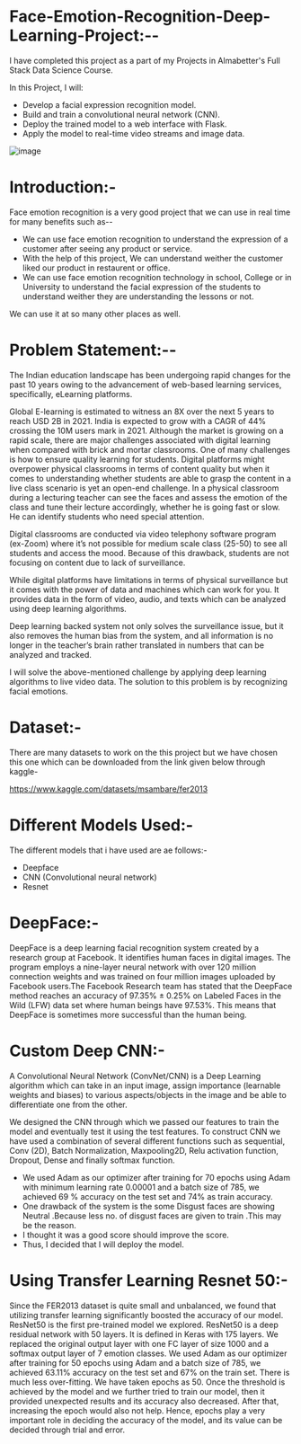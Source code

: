 # Face-Emotion-Recognition-Deep-Learning-Project:--
I have completed this project as a part of my Projects in Almabetter's Full Stack Data Science Course.

In this Project, I will:
* Develop a facial expression recognition model.  
* Build and train a convolutional neural network (CNN).  
* Deploy the trained model to a web interface with Flask.  
* Apply the model to real-time video streams and image data.


![image](https://user-images.githubusercontent.com/88799249/164506120-4f78f9de-dab3-49ea-bb87-b7594adacd65.png)
# Introduction:-
Face emotion recognition is a very good project that we can use in real time for many benefits such as--
* We can use face emotion recognition to understand the expression of a customer after seeing any product or service.
* With the help of this project, We can understand weither the customer liked our product in restaurent or office.
* We can use face emotion recognition technology in school, College or in University to understand the facial expression of the students to understand weither they are understanding the lessons or not.

We can use it at so many other places as well.

# Problem Statement:--
The Indian education landscape has been undergoing rapid changes for the past 10 years owing to the advancement of web-based learning services, specifically, eLearning platforms.

Global E-learning is estimated to witness an 8X over the next 5 years to reach USD 2B in 2021. India is expected to grow with a CAGR of 44% crossing the 10M users mark in 2021. Although the market is growing on a rapid scale, there are major challenges associated with digital learning when compared with brick and mortar classrooms. One of many challenges is how to ensure quality learning for students. Digital platforms might overpower physical classrooms in terms of content quality but when it comes to understanding whether students are able to grasp the content in a live class scenario is yet an open-end challenge. In a physical classroom during a lecturing teacher can see the faces and assess the emotion of the class and tune their lecture accordingly, whether he is going fast or slow. He can identify students who need special attention.

Digital classrooms are conducted via video telephony software program (ex-Zoom) where it’s not possible for medium scale class (25-50) to see all students and access the mood. Because of this drawback, students are not focusing on content due to lack of surveillance.

While digital platforms have limitations in terms of physical surveillance but it comes with the power of data and machines which can work for you. It provides data in the form of video, audio, and texts which can be analyzed using deep learning algorithms.

Deep learning backed system not only solves the surveillance issue, but it also removes the human bias from the system, and all information is no longer in the teacher’s brain rather translated in numbers that can be analyzed and tracked.

I will solve the above-mentioned challenge by applying deep learning algorithms to live video data. The solution to this problem is by recognizing facial emotions.

# Dataset:-
There are many datasets to work on the this project but we have chosen this one which can be downloaded from the link given below through kaggle-

https://www.kaggle.com/datasets/msambare/fer2013

# Different Models Used:- 
The different models that i have used are ae follows:-
* Deepface
* CNN (Convolutional neural network)
* Resnet
# DeepFace:-
DeepFace is a deep learning facial recognition system created by a research group at Facebook. It identifies human faces in digital images. The program employs a nine-layer neural network with over 120 million connection weights and was trained on four million images uploaded by Facebook users.The Facebook Research team has stated that the DeepFace method reaches an accuracy of 97.35% ± 0.25% on Labeled Faces in the Wild (LFW) data set where human beings have 97.53%. This means that DeepFace is sometimes more successful than the human being. 
# Custom Deep CNN:-
A Convolutional Neural Network (ConvNet/CNN) is a Deep Learning algorithm which can take in an input image, assign importance (learnable weights and biases) to various aspects/objects in the image and be able to differentiate one from the other.


We designed the CNN through which we passed our features to train the model and eventually test it using the test features. To construct CNN we have used a combination of several different functions such as sequential, Conv (2D), Batch Normalization, Maxpooling2D, Relu activation function, Dropout, Dense and finally softmax function.


* We used Adam as our optimizer after training for 70 epochs using Adam with minimum learning rate 0.00001 and a batch size of 785, we achieved 69 % accuracy on the test set and 74% as train accuracy.
* One drawback of the system is the some Disgust faces are showing Neutral .Because less no. of disgust faces are given to train .This may be the reason.
* I thought it was a good score should improve the score.
* Thus, I decided that I will deploy the model.
# Using Transfer Learning Resnet 50:-

Since the FER2013 dataset is quite small and unbalanced, we found that utilizing transfer learning significantly boosted the accuracy of our model. ResNet50 is the first pre-trained model we explored. ResNet50 is a deep residual network with 50 layers. It is defined in Keras with 175 layers. We replaced the original output layer with one FC layer of size 1000 and a softmax output layer of 7 emotion classes. We used Adam as our optimizer after training for 50 epochs using Adam and a batch size of 785, we achieved 63.11% accuracy on the test set and 67% on the train set. There is much less over-fitting. We have taken epochs as 50. Once the threshold is achieved by the model and we further tried to train our model, then it provided unexpected results and its accuracy also decreased. After that, increasing the epoch would also not help. Hence, epochs play a very important role in deciding the accuracy of the model, and its value can be decided through trial and error.
